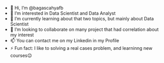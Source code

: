 - 👋 Hi, I’m @bagascahyafb
- 👀 I’m interested in Data Scientist and Data Analyst
- 🌱 I’m currently learning about that two topics, but mainly about Data Scientist
- 💞️ I’m looking to collaborate on many project that had correlation about my interest
- 📫 You can contact me on my Linkedin in my Profile 
- ⚡ Fun fact: I like to solving a real cases problem, and learninng new courses😉
